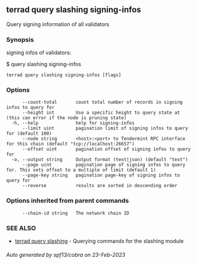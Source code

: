 ## terrad query slashing signing-infos

Query signing information of all validators

### Synopsis

signing infos of validators:

$ <appd> query slashing signing-infos

```
terrad query slashing signing-infos [flags]
```

### Options

```
      --count-total       count total number of records in signing infos to query for
      --height int        Use a specific height to query state at (this can error if the node is pruning state)
  -h, --help              help for signing-infos
      --limit uint        pagination limit of signing infos to query for (default 100)
      --node string       <host>:<port> to Tendermint RPC interface for this chain (default "tcp://localhost:26657")
      --offset uint       pagination offset of signing infos to query for
  -o, --output string     Output format (text|json) (default "text")
      --page uint         pagination page of signing infos to query for. This sets offset to a multiple of limit (default 1)
      --page-key string   pagination page-key of signing infos to query for
      --reverse           results are sorted in descending order
```

### Options inherited from parent commands

```
      --chain-id string   The network chain ID
```

### SEE ALSO

* [terrad query slashing](terrad_query_slashing.md)	 - Querying commands for the slashing module

###### Auto generated by spf13/cobra on 23-Feb-2023
